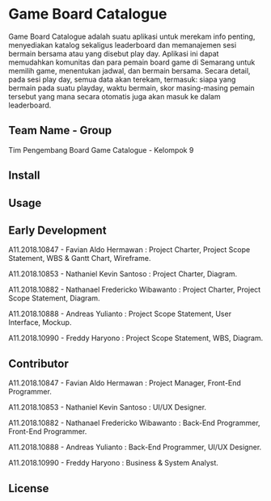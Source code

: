 # Game Board Catalogue
Game Board Catalogue adalah suatu aplikasi untuk merekam info penting, menyediakan katalog sekaligus leaderboard dan memanajemen sesi bermain bersama atau yang disebut play day. Aplikasi ini dapat memudahkan komunitas dan para pemain board game di Semarang untuk memilih game, menentukan jadwal, dan bermain bersama. Secara detail, pada sesi play day, semua data akan terekam, termasuk: siapa yang bermain pada suatu playday, waktu bermain, skor masing-masing pemain tersebut yang mana secara otomatis juga akan masuk ke dalam leaderboard.

## Team Name - Group
Tim Pengembang Board Game Catalogue - Kelompok 9

## Install

## Usage

## Early Development
A11.2018.10847 - Favian Aldo Hermawan : Project Charter, Project  Scope Statement, WBS & Gantt Chart, Wireframe.

A11.2018.10853 - Nathaniel Kevin Santoso : Project Charter, Diagram.

A11.2018.10882 - Nathanael Fredericko Wibawanto : Project Charter, Project  Scope Statement, Diagram.

A11.2018.10888 - Andreas Yulianto : Project  Scope Statement, User Interface, Mockup.

A11.2018.10990 - Freddy Haryono : Project  Scope Statement, WBS, Diagram.

## Contributor
A11.2018.10847 - Favian Aldo Hermawan : Project Manager, Front-End Programmer.

A11.2018.10853 - Nathaniel Kevin Santoso : UI/UX Designer.

A11.2018.10882 - Nathanael Fredericko Wibawanto : Back-End Programmer, Front-End Programmer.

A11.2018.10888 - Andreas Yulianto : Back-End Programmer, UI/UX Designer.

A11.2018.10990 - Freddy Haryono : Business & System Analyst.

## License
